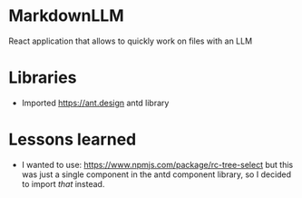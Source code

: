 # MarkdownLLM
React application that allows to quickly work on files with an LLM

# Libraries
- Imported https://ant.design antd library

# Lessons learned
- I wanted to use: https://www.npmjs.com/package/rc-tree-select but this was just a single component in the antd component library, so I decided to import _that_ instead.